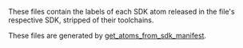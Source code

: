 These files contain the labels of each SDK atom released in the file's
respective SDK, stripped of their toolchains.

These files are generated by
[get_atoms_from_sdk_manifest](/sdk/ctf/build/scripts/get_atoms_from_sdk_manifest.py).
